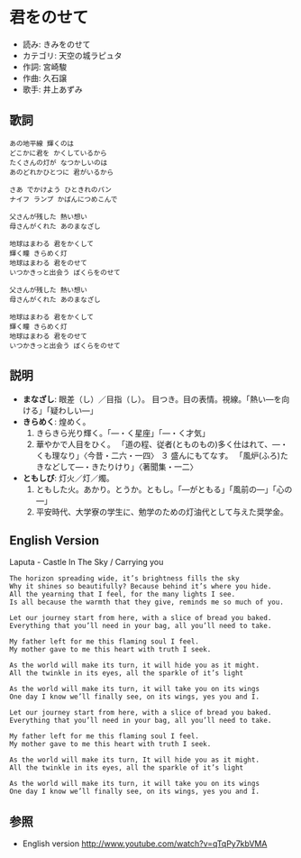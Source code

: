 君をのせて
===========

- 読み: きみをのせて
- カテゴリ: 天空の城ラピュタ
- 作詞: 宮崎駿
- 作曲: 久石譲
- 歌手: 井上あずみ


歌詞
-----

    あの地平線 輝くのは
    どこかに君を かくしているから
    たくさんの灯が なつかしいのは
    あのどれかひとつに 君がいるから

    さあ でかけよう ひときれのパン
    ナイフ ランプ かばんにつめこんで

    父さんが残した 熱い想い
    母さんがくれた あのまなざし

    地球はまわる 君をかくして
    輝く瞳 きらめく灯
    地球はまわる 君をのせて
    いつかきっと出会う ぼくらをのせて

    父さんが残した 熱い想い
    母さんがくれた あのまなざし

    地球はまわる 君をかくして
    輝く瞳 きらめく灯
    地球はまわる 君をのせて
    いつかきっと出会う ぼくらをのせて


説明
-----

- **まなざし**: 眼差（し）／目指（し）。 目つき。目の表情。視線。「熱い―を向ける」「疑わしい―」
- **きらめく**: 煌めく。
    1. きらきら光り輝く。「―・く星座」「―・く才気」
    2. 華やかで人目をひく。 「道の程、従者(とものもの)多く仕はれて、―・くも理なり」〈今昔・二六・一四〉
    ３ 盛んにもてなす。 「風炉(ふろ)たきなどして―・きたりけり」〈著聞集・一二〉
- **ともしび**: 灯火／灯／燭。
    1. ともした火。あかり。とうか。ともし。「―がともる」「風前の―」「心の―」
    2. 平安時代、大学寮の学生に、勉学のための灯油代として与えた奨学金。


English Version
----------------

Laputa - Castle In The Sky / Carrying you

    The horizon spreading wide, it’s brightness fills the sky
    Why it shines so beautifully? Because behind it’s where you hide.
    All the yearning that I feel, for the many lights I see.
    Is all because the warmth that they give, reminds me so much of you.

    Let our journey start from here, with a slice of bread you baked.
    Everything that you’ll need in your bag, all you’ll need to take.

    My father left for me this flaming soul I feel.
    My mother gave to me this heart with truth I seek.

    As the world will make its turn, it will hide you as it might.
    All the twinkle in its eyes, all the sparkle of it’s light

    As the world will make its turn, it will take you on its wings
    One day I know we’ll finally see, on its wings, yes you and I.

    Let our journey start from here, with a slice of bread you baked.
    Everything that you’ll need in your bag, all you’ll need to take.

    My father left for me this flaming soul I feel.
    My mother gave to me this heart with truth I seek.

    As the world will make its turn, It will hide you as it might.
    All the twinkle in its eyes, all the sparkle of it’s light

    As the world will make its turn, it will take you on its wings
    One day I know we’ll finally see, on its wings, yes you and I.


参照
-----

- English version <http://www.youtube.com/watch?v=qTqPy7kbVMA>

